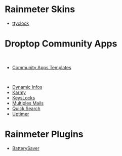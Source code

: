 <h1 align="justify">Rainmeter Skins</h1>

  - [ttyclock](https://github.com/KazukiGames/ttyclock-for-rainmeter/blob/main/README.md)

<h1></h1>

<h1 align="justify">Droptop Community Apps</h1>

<br>

  - [Community Apps Templates](https://github.com/KazukiGames82/Community-Apps-Template)

<br>

  - [Dynamic Infos](https://github.com/KazukiGames82/Dynamic_Infos-KazukiGames82/blob/main/README.md#dynamic-infos---kazukigames82)
  - [Karmy](https://github.com/KazukiGames82/Karmy-KazukiGames82/blob/main/README.md#karmy---kazukigames82)
  - [KeysLocks](https://github.com/KazukiGames82/KeysLocks-KazukiGames82/blob/main/README.md#keyslocks---kazukigames82)
  - [Multiples Mails](https://github.com/KazukiGames82/Multiples_Mails-KazukiGames82/blob/main/README.md#multiples-mails---kazukigames82)
  - [Quick Search](https://github.com/KazukiGames82/Quick_Search-KazukiGames82/blob/main/README.md#quick-search---kazukigames82)
  - [Uptimer](https://github.com/KazukiGames82/Uptimer-KazukiGames82/blob/main/README.md#uptimer---kazukigames82)

<h1></h1>

<h1 align="justify">Rainmeter Plugins</h1>

  - [BatterySaver](https://github.com/KazukiGames82/PluginBatterySaver)

